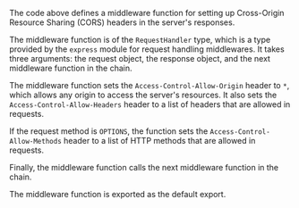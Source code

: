 The code above defines a middleware function for setting up Cross-Origin Resource Sharing (CORS) headers in the server's responses.

The middleware function is of the `RequestHandler` type, which is a type provided by the `express` module for request handling middlewares. It takes three arguments: the request object, the response object, and the next middleware function in the chain.

The middleware function sets the `Access-Control-Allow-Origin` header to `*`, which allows any origin to access the server's resources. It also sets the `Access-Control-Allow-Headers` header to a list of headers that are allowed in requests.

If the request method is `OPTIONS`, the function sets the `Access-Control-Allow-Methods` header to a list of HTTP methods that are allowed in requests.

Finally, the middleware function calls the next middleware function in the chain.

The middleware function is exported as the default export.
